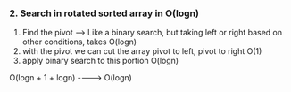 ### 2. Search in rotated sorted array in O(logn)

1. Find the pivot --> Like a binary search, but taking left or right based on other conditions, takes O(logn)
2. with the pivot we can cut the array pivot to left, pivot to right O(1)
3. apply binary search to this portion O(logn)

O(logn + 1 + logn) ----> O(logn)